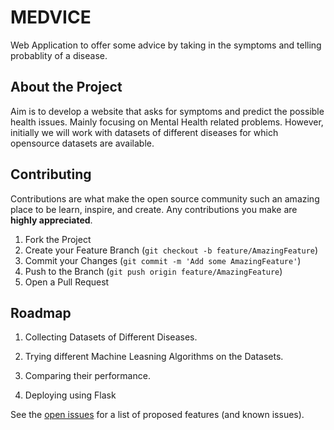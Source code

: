 # MEDVICE

Web Application to offer some advice by taking in the symptoms and telling probablity of a disease.


## About the Project

Aim is to develop a website that asks for symptoms and predict the possible health issues. Mainly focusing on Mental Health related problems. However, initially we will work with datasets of different diseases for which opensource datasets are available.


## Contributing

Contributions are what make the open source community such an amazing place to be learn, inspire, and create. Any contributions you make are **highly appreciated**.

1. Fork the Project
2. Create your Feature Branch (`git checkout -b feature/AmazingFeature`)
3. Commit your Changes (`git commit -m 'Add some AmazingFeature'`)
4. Push to the Branch (`git push origin feature/AmazingFeature`)
5. Open a Pull Request


## Roadmap

1. Collecting Datasets of Different Diseases. 

2. Trying different Machine Leasning Algorithms on the Datasets.

3. Comparing their performance.

4. Deploying using Flask

See the [open issues](https://github.com/shatakshisingh24/Medvice/issues) for a list of proposed features (and known issues).
